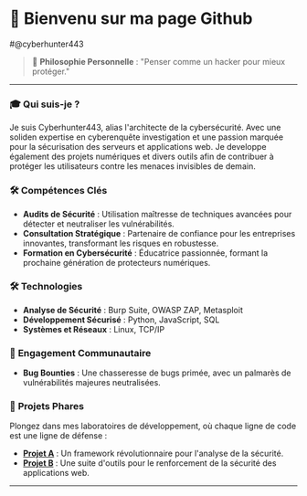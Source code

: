 # 🔐 Bienvenu sur ma page Github 
#@cyberhunter443
> 💬 **Philosophie Personnelle** : "Penser comme un hacker pour mieux protéger." 

---
### 🎓 **Qui suis-je ?**

Je suis Cyberhunter443, alias l'architecte de la cybersécurité. Avec une soliden expertise en cyberenquête investigation et une passion marquée pour la sécurisation des serveurs et applications web. 
Je developpe également des projets numériques et divers outils afin de contribuer à protéger les utilisateurs contre les menaces invisibles de demain.

### 🛠 **Compétences Clés**
- **Audits de Sécurité** : Utilisation maîtresse de techniques avancées pour détecter et neutraliser les vulnérabilités.
- **Consultation Stratégique** : Partenaire de confiance pour les entreprises innovantes, transformant les risques en robustesse.
- **Formation en Cybersécurité** : Éducatrice passionnée, formant la prochaine génération de protecteurs numériques.

### 🛠 Technologies
- **Analyse de Sécurité** : Burp Suite, OWASP ZAP, Metasploit
- **Développement Sécurisé** : Python, JavaScript, SQL
- **Systèmes et Réseaux** : Linux, TCP/IP

### 🔗 **Engagement Communautaire**
- **Bug Bounties** : Une chasseresse de bugs primée, avec un palmarès de vulnérabilités majeures neutralisées.


### 🚀 **Projets Phares**
Plongez dans mes laboratoires de développement, où chaque ligne de code est une ligne de défense :
- [**Projet A**](https://github.com/cyberhunter443/ProjectA) : Un framework révolutionnaire pour l'analyse de la sécurité.
- [**Projet B**](https://github.com/cyberhunter443/ProjectB) : Une suite d'outils pour le renforcement de la sécurité des applications web.


---


